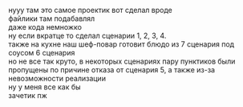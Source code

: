 нууу там это самое проектик вот сделал вроде
<br>
файлики там подабавлял
<br>
даже кода немножко
<br>
ну если вкратце то сделал сценарии 1, 2, 3, 4.
<br>
также на кухне наш шеф-повар готовит блюдо из 7 сценария под соусом 6 сценария
<br>
но не все так круто, в некоторых сценариях пару пунктиков были пропущены по причине отказа от сценария 5, а также из-за невозможности реализации
<br>
ну у меня все как бы
<br>
зачетик пж
<br>
